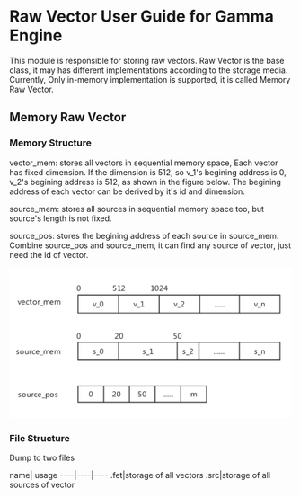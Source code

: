 # Raw Vector User Guide for Gamma Engine


This module is responsible for storing raw vectors. Raw Vector is the base class, it may has different implementations according to the storage media. Currently, Only in-memory implementation is supported, it is called Memory Raw Vector.

## Memory Raw Vector

### Memory Structure


vector\_mem: stores all vectors in sequential memory space, Each vector has fixed dimension. If the dimension is 512, so v\_1's begining address is 0, v\_2's begining address is 512, as shown in the figure below. The begining address of each vector can be derived by it's id and dimension. 

source\_mem: stores all sources in sequential memory space too, but source's length is not fixed.

source\_pos: stores the begining address of each source in source_mem. Combine source\_pos and source\_mem, it can find any source of vector, just need the id of vector.
 
![memory_struct](/docs/img/gamma/vector/memory_structure.png)

### File Structure

Dump to two files

name| usage
----|----|----
.fet|storage of all vectors
.src|storage of all sources of vector

